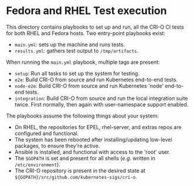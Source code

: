 # Fedora and RHEL Test execution

This directory contains playbooks to set up and run, all the CRI-O CI tests
for both RHEL and Fedora hosts. Two entry-point playbooks exist:

 - `main.yml`: sets up the machine and runs tests.
 - `results.yml`: gathers test output to `/tmp/artifacts`.

When running the `main.yml` playbook, multiple tags are present:

 - `setup`: Run all tasks to set up the system for testing.
 - `e2e`: Build CRI-O from source and run Kubernetes end-to-end tests.
 - `node-e2e`: Build CRI-O from source and run Kubernetes 'node' end-to-end tests.
 - `integration`: Build CRI-O from source and run the local integration suite twice.
                  First normally, then again with user-namespace support enabled.

The playbooks assume the following things about your system:

 - On RHEL, the repositories for EPEL, rhel-server, and extras repos are configured and functional.
 - The system has been rebooted after installing/updating low-level packages, to ensure they're active.
 - Ansible is installed, and functional with access to the 'root' user.
 - The `$GOPATH` is set and present for all shells (*e.g.* written in `/etc/environment`).
 - The CRI-O repository is present in the desired state at `${GOPATH}/src/github.com/kubernetes-sigs/cri-o`.

